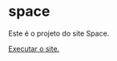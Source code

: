 # space
 Este é o projeto do site Space.

 <a href="https://viniciusfernando728.github.io/space/" target="_blank" rel="external">Executar o site.</a>